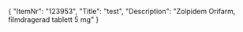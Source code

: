 {
  "ItemNr": "123953",
  "Title": "test",
  "Description": "Zolpidem Orifarm, filmdragerad tablett 5 mg"
}